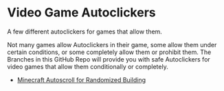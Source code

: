 # Video Game Autoclickers


A few different autoclickers for games that allow them.


Not many games allow Autoclickers in their game, some allow them under certain conditions, or some completely allow them or prohibit them. The Branches in this GitHub Repo will provide you with safe Autoclickers for video games that allow them conditionally or completely.


- [Minecraft Autoscroll for Randomized Building](https://github.com/NotNotJustin/video-game-autoclickers/tree/minecraft-scroll) 
